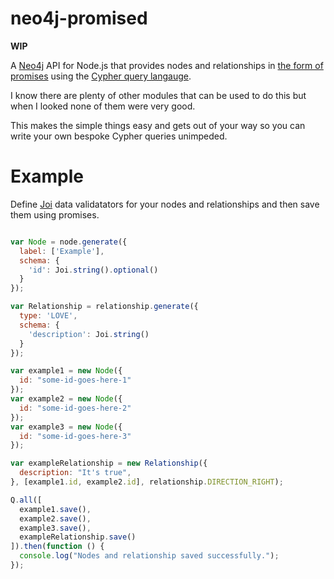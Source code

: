 neo4j-promised
==============

**WIP**

A [Neo4j](http://neo4j.com/) API for Node.js that provides nodes and relationships in [the form of promises](https://github.com/petkaantonov/bluebird) using the [Cypher query langauge](http://neo4j.com/developer/cypher-query-language/).

I know there are plenty of other modules that can be used to do this but when I looked none of them were very good.

This makes the simple things easy and gets out of your way so you can write your own bespoke Cypher queries unimpeded.

Example
=======

Define [Joi](https://github.com/hapijs/joi) data validatators for your nodes and relationships and then save them using promises.

```javascript

var Node = node.generate({
  label: ['Example'],
  schema: {
    'id': Joi.string().optional()
  }
});

var Relationship = relationship.generate({
  type: 'LOVE',
  schema: {
    'description': Joi.string()
  }
});

var example1 = new Node({
  id: "some-id-goes-here-1"
});
var example2 = new Node({
  id: "some-id-goes-here-2"
});
var example3 = new Node({
  id: "some-id-goes-here-3"
});

var exampleRelationship = new Relationship({
  description: "It's true",
}, [example1.id, example2.id], relationship.DIRECTION_RIGHT);

Q.all([
  example1.save(),
  example2.save(),
  example3.save(),
  exampleRelationship.save()
]).then(function () {
  console.log("Nodes and relationship saved successfully.");
});

```
